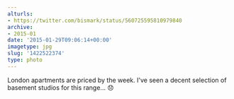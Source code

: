 ```yaml
---
alturls:
- https://twitter.com/bismark/status/560725595810979840
archive:
- 2015-01
date: '2015-01-29T09:06:14+00:00'
imagetype: jpg
slug: '1422522374'
type: photo
---
```


London apartments are priced by the week. I've seen a decent selection of
basement studios for this range... 😞 
